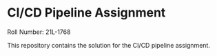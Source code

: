 # CI/CD Pipeline Assignment

Roll Number: 21L-1768

This repository contains the solution for the CI/CD pipeline assignment.
